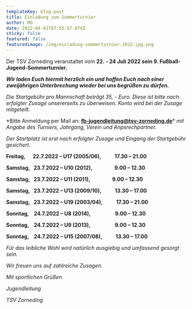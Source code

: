 ```yaml
---
templateKey: blog-post
title: Einladung zum Sommerturnier
author: MG
date: 2022-04-01T07:55:57.079Z
sticky: false
featured: false
featuredimage: /img/einladung-sommerturnier-2022.jpg.png
---
```

Der TSV Zorneding veranstaltet vom **22. - 24 Juli 2022 sein 9. Fußball-Jugend-Sommerturnier.**

***Wir laden Euch hiermit herzlich ein und hoffen Euch nach einer zweijährigen Unterbrechung wieder bei uns begrüßen zu dürfen.***

*Die Startgebühr pro Mannschaft beträgt 35, - Euro. Diese ist bitte nach erfolgter Zusage unsererseits zu überweisen. Konto wird bei der Zusage mitgeteilt.*

\*Bitte Anmeldung per Mail an: **[fb-jugendleitung@tsv-zorneding.de](mailto:fb-jugendleitung@tsv-zorneding.de)*** *mit Angabe des Turniers, Jahrgang, Verein und Anpsrechpartner.*

*Der Startplatz ist erst nach erfolgter Zusage und Eingang der Startgebühr gesichert.*

**Freitag,      22.7.2022 – U17 (2005/06),           17.30 – 21.00**

**Samstag,   23.7.2022 – U10 (2012),                  9.00 – 12.30**

**Samstag,   23.7.2022 – U11 (2011),                  9.00 – 12.30**

**Samstag,   23.7.2022 – U13 (2009/10),           13.30 – 17.00**

**Samstag,   23.7.2022 – U19 (2003/04),           17.30 – 21.00**

**Sonntag,    24.7.2022 – U8 (2014),                    9.00 – 12.30**

**Sonntag,    24.7.2022 – U9 (2013),                    9.00 – 12.30**

**Sonntag,    24.7.2022 – U15 (2007/08),           13.30 – 17.00**

*Für das leibliche Wohl wird natürlich ausgiebig und umfassend gesorgt sein.*

*Wir freuen uns auf zahlreiche Zusagen.*

*Mit sportlichen Grüßen*

*Jugendleitung*

*TSV Zorneding*

<!--EndFragment-->